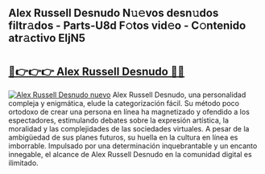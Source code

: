 ## Alex Russell Desnudo N𝚞𝚎vos desn𝚞dos filtr𝚊dos - Parts-U8d F𝚘tos vid𝚎o - C𝚘ntenido atr𝚊ctivo EIjN5

# <h2><a href="http://mb94c4.tromn.icu/?c=Alex+Russell+Desnudo">🔗👉👉👉 Alex Russell Desnudo 🔗🔗</a></h2>

[![Alex Russell Desnudo nuevo](https://i.imgur.com/pEAQMta.gif)](http://mb94c4.tromn.icu/?c=Alex+Russell+Desnudo)
Alex Russell Desnudo, una personalidad compleja y enigmática, elude la categorización fácil. Su método poco ortodoxo de crear una persona en línea ha magnetizado y ofendido a los espectadores, estimulando debates sobre la expresión artística, la moralidad y las complejidades de las sociedades virtuales. A pesar de la ambigüedad de sus planes futuros, su huella en la cultura en línea es imborrable. Impulsado por una determinación inquebrantable y un encanto innegable, el alcance de Alex Russell Desnudo en la comunidad digital es ilimitado.
